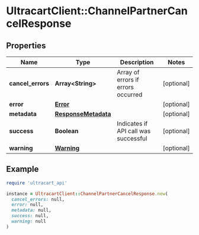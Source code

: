 # UltracartClient::ChannelPartnerCancelResponse

## Properties

| Name | Type | Description | Notes |
| ---- | ---- | ----------- | ----- |
| **cancel_errors** | **Array&lt;String&gt;** | Array of errors if errors occurred | [optional] |
| **error** | [**Error**](Error.md) |  | [optional] |
| **metadata** | [**ResponseMetadata**](ResponseMetadata.md) |  | [optional] |
| **success** | **Boolean** | Indicates if API call was successful | [optional] |
| **warning** | [**Warning**](Warning.md) |  | [optional] |

## Example

```ruby
require 'ultracart_api'

instance = UltracartClient::ChannelPartnerCancelResponse.new(
  cancel_errors: null,
  error: null,
  metadata: null,
  success: null,
  warning: null
)
```

